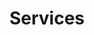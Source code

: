 ---
title: Services
layout: services
text: At Prolike we offer services made with the concept of lean, wether we create websites or software
navigation: true
order: 2
---
